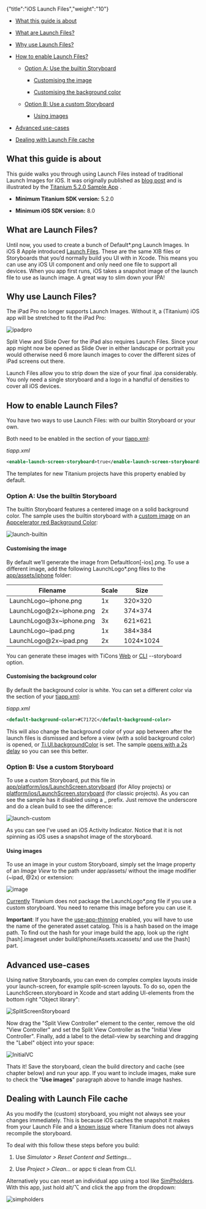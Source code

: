 {"title":"iOS Launch Files","weight":"10"}

* [What this guide is about](#what-this-guide-is-about)

* [What are Launch Files?](#what-are-launch-files?)

* [Why use Launch Files?](#why-use-launch-files?)

* [How to enable Launch Files?](#how-to-enable-launch-files?)

    * [Option A: Use the builtin Storyboard](#option-a:-use-the-builtin-storyboard)

        * [Customising the image](#customising-the-image)

        * [Customising the background color](#customising-the-background-color)

    * [Option B: Use a custom Storyboard](#option-b:-use-a-custom-storyboard)

        * [Using images](#using-images)

* [Advanced use-cases](#advanced-use-cases)

* [Dealing with Launch File cache](#dealing-with-launch-file-cache)

## What this guide is about

This guide walks you through using Launch Files instead of traditional Launch Images for iOS. It was originally published as [blog post](http://www.appcelerator.com/blog/2016/02/titanium-5-2-0-launch-files-ipad-pro-slide-over-and-split-view/) and is illustrated by the [Titanium 5.2.0 Sample App](https://github.com/appcelerator-developer-relations/appc-sample-ti520) .

* **Minimum Titanium SDK version:** 5.2.0

* **Minimum iOS SDK version:** 8.0

## What are Launch Files?

Until now, you used to create a bunch of Default\*.png Launch Images. In iOS 8 Apple introduced [Launch Files](https://developer.apple.com/library/ios/documentation/UserExperience/Conceptual/MobileHIG/LaunchImages.html). These are the same XIB files or Storyboards that you’d normally build you UI with in Xcode. This means you can use any iOS UI component and only need one file to support all devices. When you app first runs, iOS takes a snapshot image of the launch file to use as launch image. A great way to slim down your IPA!

## Why use Launch Files?

The iPad Pro no longer supports Launch Images. Without it, a (Titanium) iOS app will be stretched to fit the iPad Pro:

![ipadpro](/Images/appc/download/attachments/46245490/ipadpro.png)

Split View and Slide Over for the iPad also requires Launch Files. Since your app might now be opened as Slide Over in either landscape or portrait you would otherwise need 6 more launch images to cover the different sizes of iPad screens out there.

Launch Files allow you to strip down the size of your final .ipa considerably. You only need a single storyboard and a logo in a handful of densities to cover all iOS devices.

## How to enable Launch Files?

You have two ways to use Launch Files: with our builtin Storyboard or your own.

Both need to be enabled in the <ios> section of your [tiapp.xml](https://github.com/appcelerator-developer-relations/appc-sample-ti520/blob/master/tiapp.xml#L28):

*tiapp.xml*

```xml
<enable-launch-screen-storyboard>true</enable-launch-screen-storyboard>
```

The templates for new Titanium projects have this property enabled by default.

### Option A: Use the builtin Storyboard

The builtin Storyboard features a centered image on a solid background color. The sample uses the builtin storyboard with a [custom image](https://github.com/appcelerator-developer-relations/appc-sample-ti520/tree/master/app/assets/iphone) on an [Appcelerator red Background Color](https://github.com/appcelerator-developer-relations/appc-sample-ti520/blob/master/tiapp.xml#L31):

![launch-builtin](/Images/appc/download/attachments/46245490/launch-builtin.png)

#### Customising the image

By default we’ll generate the image from DefaultIcon\[-ios\].png. To use a different image, add the following LaunchLogo\*.png files to the [app/assets/iphone](https://github.com/appcelerator-developer-relations/appc-sample-ti520/tree/master/app/assets/iphone) folder:

| Filename | Scale | Size |
| --- | --- | --- |
| LaunchLogo~iphone.png | 1x | 320×320 |
| LaunchLogo@2x~iphone.png | 2x | 374×374 |
| LaunchLogo@3x~iphone.png | 3x | 621×621 |
| LaunchLogo~ipad.png | 1x | 384×384 |
| LaunchLogo@2x~ipad.png | 2x | 1024×1024 |

You can generate these images with TiCons [Web](http://ticons.fokkezb.nl/) or [CLI](https://www.npmjs.com/package/ticons) \--storyboard option.

#### Customising the background color

By default the background color is white. You can set a different color via the <ios> section of your [tiapp.xml](https://github.com/appcelerator-developer-relations/appc-sample-ti520/blob/master/tiapp.xml#L31):

*tiapp.xml*

```xml
<default-background-color>#C7172C</default-background-color>
```

This will also change the background color of your app between after the launch files is dismissed and before a view (with a solid background color) is opened, or [Ti.UI.backgroundColor](#!/api/Titanium.UI-property-backgroundColor) is set. The sample [opens with a 2s delay](https://github.com/appcelerator-developer-relations/appc-sample-ti520/blob/master/app/controllers/index.js#L23-L30) so you can see this better.

### Option B: Use a custom Storyboard

To use a custom Storyboard, put this file in [app/platform/ios/LaunchScreen.storyboard](https://github.com/appcelerator/titanium_mobile/blob/master/iphone/iphone/LaunchScreen.storyboard) (for Alloy projects) or [platform/ios/LaunchScreen.storyboard](https://github.com/appcelerator/titanium_mobile/blob/master/iphone/iphone/LaunchScreen.storyboard) (for classic projects). As you can see the sample has it disabled using a \_ prefix. Just remove the underscore and do a clean build to see the difference:

![launch-custom](/Images/appc/download/attachments/46245490/launch-custom.png)

As you can see I’ve used an iOS Activity Indicator. Notice that it is not spinning as iOS uses a snapshot image of the storyboard.

#### Using images

To use an image in your custom Storyboard, simply set the Image property of an _Image View_ to the path under app/assets/ without the image modifier (~ipad, @2x) or extension:

![image](/Images/appc/download/attachments/46245490/image.png)

[Currently](https://jira.appcelerator.org/browse/TIMOB-20429) Titanium does not package the LaunchLogo\*.png file if you use a custom storyboard. You need to rename this image before you can use it.

**Important**: If you have the [use-app-thinning](/docs/appc/Titanium_SDK/Titanium_SDK_Guide/Appendices/tiapp.xml_and_timodule.xml_Reference/#use-app-thinning) enabled, you will have to use the name of the generated asset catalog. This is a hash based on the image path. To find out the hash for your image build the app, look up the right \[hash\].imageset under build/iphone/Assets.xcassets/ and use the \[hash\] part.

## Advanced use-cases

Using native Storyboards, you can even do complex complex layouts inside your launch-screen, for example split-screen layouts. To do so, open the LaunchScreen.storyboard in Xcode and start adding UI-elements from the bottom right "Object library":

![SplitScreenStoryboard](/Images/appc/download/attachments/46245490/SplitScreenStoryboard.png)

Now drag the "Split View Controller" element to the center, remove the old "View Controller" and set the Split View Controller as the "Initial View Controller". Finally, add a label to the detail-view by searching and dragging the "Label" object into your space:

![InitialVC](/Images/appc/download/attachments/46245490/InitialVC.png)

Thats it! Save the storyboard, clean the build directory and cache (see chapter below) and run your app. If you want to include images, make sure to check the "**Use images**" paragraph above to handle image hashes.

## Dealing with Launch File cache

As you modify the (custom) storyboard, you might not always see your changes immediately. This is because iOS caches the snapshot it makes from your Launch File and a [known issue](https://jira.appcelerator.org/browse/TIMOB-20430) where Titanium does not always recompile the storyboard.

To deal with this follow these steps before you build:

1. Use _Simulator > Reset Content and Settings…_

2. Use _Project > Clean…_ or appc ti clean from CLI.

Alternatively you can reset an individual app using a tool like [SimPholders](https://simpholders.com/). With this app, just hold alt/⌥ and click the app from the dropdown:

![simpholders](/Images/appc/download/attachments/46245490/simpholders.png)

